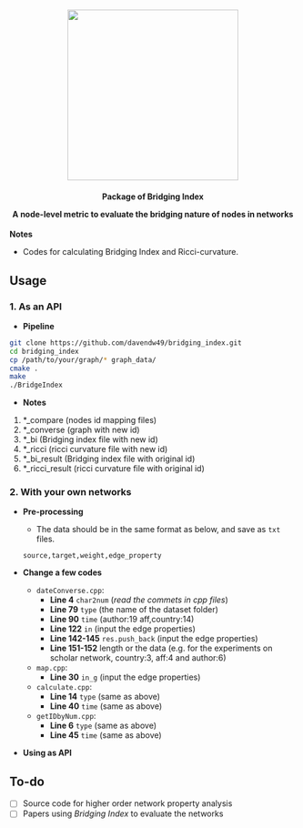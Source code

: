 <p align="center">
    <br>
    <img src="https://big-cheng.com/img/bi_logo.png" width="300"/>
    <br>
<p>

<h4 align="center">
    <p>Package of Bridging Index</p> 
    <p>A node-level metric to evaluate the bridging nature of nodes in networks</p>
</h4>

**Notes**

- Codes for calculating Bridging Index and Ricci-curvature.


## Usage

### 1. As an API

- **Pipeline**

```bash
git clone https://github.com/davendw49/bridging_index.git
cd bridging_index
cp /path/to/your/graph/* graph_data/
cmake .
make
./BridgeIndex
```

- **Notes**

1. *_compare (nodes id mapping files)
2. *_converse (graph with new id)
3. *_bi (Bridging index file with new id)
4. *_ricci (ricci curvature file with new id)
5. *_bi_result (Bridging index file with original id)
6. *_ricci_result (ricci curvature file with original id)

### 2. With your own networks

- **Pre-processing**
    - The data should be in the same format as below, and save as `txt` files.
    ```plain
    source,target,weight,edge_property
    ```

- **Change a few codes**
    - `dateConverse.cpp`:
        - **Line 4** `char2num` (*read the commets in cpp files*)
        - **Line 79** `type` (the name of the dataset folder)
        - **Line 90** `time` (author:19 aff,country:14)
        - **Line 122** `in` (input the edge properties)
        - **Line 142-145** `res.push_back` (input the edge properties)
        - **Line 151-152** length or the data (e.g. for the experiments on scholar network, country:3, aff:4 and author:6)
    - `map.cpp`:
        - **Line 30** `in_g` (input the edge properties)
    - `calculate.cpp`:
        - **Line 14** `type` (same as above)
        - **Line 40** `time` (same as above)
    - `getIDbyNum.cpp`:
        - **Line 6** `type` (same as above)
        - **Line 45** `time` (same as above)

- **Using as API**


## To-do
- [ ] Source code for higher order network property analysis
- [ ] Papers using *Bridging Index* to evaluate the networks
